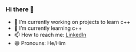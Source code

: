 ### Hi there 👋

- 🔭 I’m currently working on projects to learn c++
- 🌱 I’m currently learning c++
- 📫 How to reach me: [LinkedIn](https://www.linkedin.com/in/kzhd01/)
- 😄 Pronouns: He/Him
<!--
**kzhid/kzhid** is a ✨ _special_ ✨ repository because its `README.md` (this file) appears on your GitHub profile.

Here are some ideas to get you started:

- 🔭 I’m currently working on ...
- 🌱 I’m currently learning ...
- 👯 I’m looking to collaborate on ...
- 🤔 I’m looking for help with ...
- 💬 Ask me about ...
- 📫 How to reach me: ...
- 😄 Pronouns: ...
- ⚡ Fun fact: ...
-->

